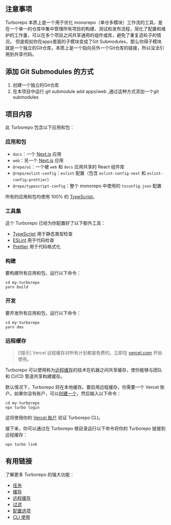 ## 注意事项
Turborepo 本质上是一个用于优化 monorepo（单仓多模块）工作流的工具，是在一个单一的仓库中集中管理所有项目的构建、测试和发布流程，简化了配置和维护的工作量，可以在多个项目之间共享通用的组件或库，避免了重复造轮子的情况。
但是假如你在apps里面的子模块变成了Git Submodules，那么你得子模块就是一个独立的Git仓库，本质上是一个指向另外一个Git仓库的链接，所以没法引用到共享代码。

## 添加 Git Submodules 的方式
1. 创建一个独立的Git仓库
2. 在本项目中运行 git submodule add <your-docs-repo-url> apps/web ,通过这种方式添加一个git submodules

## 项目内容

此 Turborepo 包含以下应用和包：

### 应用和包

- `docs`：一个 [Next.js](https://nextjs.org/) 应用
- `web`：另一个 [Next.js](https://nextjs.org/) 应用
- `@repo/ui`：一个被 `web` 和 `docs` 应用共享的 React 组件库
- `@repo/eslint-config`：`eslint` 配置（包含 `eslint-config-next` 和 `eslint-config-prettier`）
- `@repo/typescript-config`：整个 monorepo 中使用的 `tsconfig.json` 配置

所有的应用和包均使用 100% 的 [TypeScript](https://www.typescriptlang.org/)。

### 工具集

这个 Turborepo 已经为你配置好了以下额外工具：

- [TypeScript](https://www.typescriptlang.org/) 用于静态类型检查
- [ESLint](https://eslint.org/) 用于代码检查
- [Prettier](https://prettier.io) 用于代码格式化

### 构建

要构建所有应用和包，运行以下命令：

```
cd my-turborepo
yarn build
```

### 开发

要开发所有应用和包，运行以下命令：

```
cd my-turborepo
yarn dev
```

### 远程缓存

> [!提示]
> Vercel 远程缓存对所有计划都是免费的。立即在 [vercel.com](https://vercel.com/signup?/signup?utm_source=remote-cache-sdk&utm_campaign=free_remote_cache) 开始使用。

Turborepo 可以使用称为[远程缓存](https://turborepo.com/docs/core-concepts/remote-caching)的技术在机器之间共享缓存，使你能够与团队和 CI/CD 管道共享构建缓存。

默认情况下，Turborepo 将在本地缓存。要启用远程缓存，你需要一个 Vercel 账户。如果你没有账户，可以[创建一个](https://vercel.com/signup?utm_source=turborepo-examples)，然后输入以下命令：

```
cd my-turborepo
npx turbo login
```

这将使用你的 [Vercel 账户](https://vercel.com/docs/concepts/personal-accounts/overview) 验证 Turborepo CLI。

接下来，你可以通过在 Turborepo 根目录运行以下命令将你的 Turborepo 链接到远程缓存：

```
npx turbo link
```

## 有用链接

了解更多 Turborepo 的强大功能：

- [任务](https://turborepo.com/docs/crafting-your-repository/running-tasks)
- [缓存](https://turborepo.com/docs/crafting-your-repository/caching)
- [远程缓存](https://turborepo.com/docs/core-concepts/remote-caching)
- [过滤](https://turborepo.com/docs/crafting-your-repository/running-tasks#using-filters)
- [配置选项](https://turborepo.com/docs/reference/configuration)
- [CLI 使用](https://turborepo.com/docs/reference/command-line-reference)
